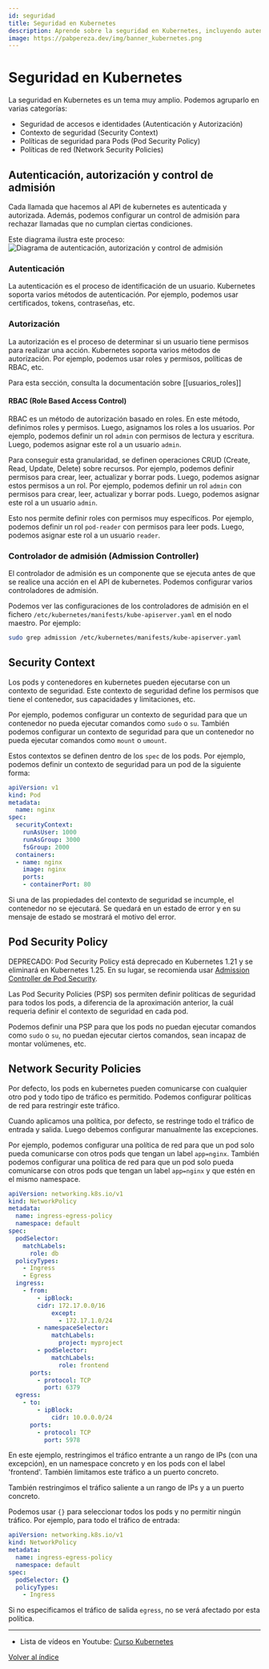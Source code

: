 ```yaml
---
id: seguridad
title: Seguridad en Kubernetes
description: Aprende sobre la seguridad en Kubernetes, incluyendo autenticación, autorización, y políticas de red.
image: https://pabpereza.dev/img/banner_kubernetes.png
---
```


# Seguridad en Kubernetes

La seguridad en Kubernetes es un tema muy amplio. Podemos agruparlo en varias categorías:
* Seguridad de accesos e identidades (Autenticación y Autorización)
* Contexto de seguridad (Security Context)
* Políticas de seguridad para Pods (Pod Security Policy)
* Políticas de red (Network Security Policies)

## Autenticación, autorización y control de admisión
Cada llamada que hacemos al API de kubernetes es autenticada y autorizada. Además, podemos configurar un control de admisión para rechazar llamadas que no cumplan ciertas condiciones.

Este diagrama ilustra este proceso:
![Diagrama de autenticación, autorización y control de admisión](https://kubernetes.io/images/docs/admin/access-control-overview.svg)

### Autenticación
La autenticación es el proceso de identificación de un usuario. Kubernetes soporta varios métodos de autenticación. Por ejemplo, podemos usar certificados, tokens, contraseñas, etc.

### Autorización
La autorización es el proceso de determinar si un usuario tiene permisos para realizar una acción. Kubernetes soporta varios métodos de autorización. Por ejemplo, podemos usar roles y permisos, políticas de RBAC, etc.

Para esta sección, consulta la documentación sobre [[usuarios_roles]] 

#### RBAC (Role Based Access Control)
RBAC es un método de autorización basado en roles. En este método, definimos roles y permisos. Luego, asignamos los roles a los usuarios. Por ejemplo, podemos definir un rol `admin` con permisos de lectura y escritura. Luego, podemos asignar este rol a un usuario `admin`.

Para conseguir esta granularidad, se definen operaciones CRUD (Create, Read, Update, Delete) sobre recursos. Por ejemplo, podemos definir permisos para crear, leer, actualizar y borrar pods. Luego, podemos asignar estos permisos a un rol. Por ejemplo, podemos definir un rol `admin` con permisos para crear, leer, actualizar y borrar pods. Luego, podemos asignar este rol a un usuario `admin`.

Esto nos permite definir roles con permisos muy específicos. Por ejemplo, podemos definir un rol `pod-reader` con permisos para leer pods. Luego, podemos asignar este rol a un usuario `reader`.

### Controlador de admisión (Admission Controller)
El controlador de admisión es un componente que se ejecuta antes de que se realice una acción en el API de kubernetes. Podemos configurar varios controladores de admisión. 

Podemos ver las configuraciones de los controladores de admisión en el fichero `/etc/kubernetes/manifests/kube-apiserver.yaml` en el nodo maestro. Por ejemplo:
```bash
sudo grep admission /etc/kubernetes/manifests/kube-apiserver.yaml
```

## Security Context
Los pods y contenedores en kubernetes pueden ejecutarse con un contexto de seguridad. Este contexto de seguridad define los permisos que tiene el contenedor, sus capacidades y limitaciones, etc.

Por ejemplo, podemos configurar un contexto de seguridad para que un contenedor no pueda ejecutar comandos como `sudo` o `su`. También podemos configurar un contexto de seguridad para que un contenedor no pueda ejecutar comandos como `mount` o `umount`.

Estos contextos se definen dentro de los `spec` de los pods. Por ejemplo, podemos definir un contexto de seguridad para un pod de la siguiente forma:
```yaml
apiVersion: v1
kind: Pod
metadata:
  name: nginx
spec:
  securityContext:
	runAsUser: 1000
	runAsGroup: 3000
	fsGroup: 2000
  containers:
  - name: nginx
	image: nginx
	ports:
	- containerPort: 80
```

Si una de las propiedades del contexto de seguridad se incumple, el contenedor no se ejecutará. Se quedará en un estado de error y en su mensaje de estado se mostrará el motivo del error.


## Pod Security Policy
DEPRECADO: Pod Security Policy está deprecado en Kubernetes 1.21 y se eliminará en Kubernetes 1.25. En su lugar, se recomienda usar [Admission Controller de Pod Security](https://kubernetes.io/docs/concepts/security/pod-security-admission/).

Las Pod Security Policies (PSP) sos permiten definir políticas de seguridad para todos los pods, a diferencia de la aproximación anterior, la cuál requeria definir el contexto de seguridad en cada pod.

Podemos definir una PSP para que los pods no puedan ejecutar comandos como `sudo` o `su`, no puedan ejecutar ciertos comandos, sean incapaz de montar volúmenes, etc.

## Network Security Policies
Por defecto, los pods en kubernetes pueden comunicarse con cualquier otro pod y todo tipo de tráfico es permitido. Podemos configurar políticas de red para restringir este tráfico.

Cuando aplicamos una política, por defecto, se restringe todo el tráfico de entrada y salida. Luego debemos configurar manualmente las excepciones.

Por ejemplo, podemos configurar una política de red para que un pod solo pueda comunicarse con otros pods que tengan un label `app=nginx`. También podemos configurar una política de red para que un pod solo pueda comunicarse con otros pods que tengan un label `app=nginx` y que estén en el mismo namespace.

```yaml
apiVersion: networking.k8s.io/v1
kind: NetworkPolicy
metadata:
  name: ingress-egress-policy
  namespace: default
spec:
  podSelector:
    matchLabels:
      role: db
  policyTypes:
    - Ingress
    - Egress
  ingress:
    - from:
        - ipBlock:
        cidr: 172.17.0.0/16
            except:
              - 172.17.1.0/24
        - namespaceSelector:
            matchLabels:
              project: myproject
        - podSelector:
            matchLabels:
              role: frontend
      ports:
        - protocol: TCP
          port: 6379
  egress:
    - to:
        - ipBlock:
            cidr: 10.0.0.0/24
      ports:
        - protocol: TCP
          port: 5978
```
En este ejemplo, restringimos el tráfico entrante a un rango de IPs (con una excepción), en un namespace concreto y en los pods con el label 'frontend'. También limitamos este tráfico a un puerto concreto.

También restringimos el tráfico saliente a un rango de IPs y a un puerto concreto.

Podemos usar `{}` para seleccionar todos los pods y no permitir ningún tráfico. Por ejemplo, para todo el tráfico de entrada:
```yaml
apiVersion: networking.k8s.io/v1
kind: NetworkPolicy
metadata:
  name: ingress-egress-policy
  namespace: default
spec:
  podSelector: {}
  policyTypes:
	- Ingress
```
Si no especificamos el tráfico de salida `egress`, no se verá afectado por esta política.



---
* Lista de vídeos en Youtube: [Curso Kubernetes](https://www.youtube.com/playlist?list=PLQhxXeq1oc2k9MFcKxqXy5GV4yy7wqSma)

[Volver al índice](README.md#índice)